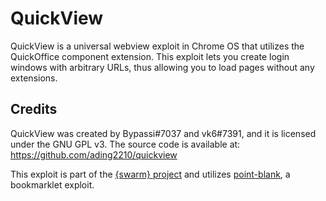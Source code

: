 # QuickView

QuickView is a universal webview exploit in Chrome OS that utilizes the QuickOffice component extension. This exploit lets you create login windows with arbitrary URLs, thus allowing you to load pages without any extensions.

## Credits

QuickView was created by Bypassi#7037 and vk6#7391, and it is licensed under the GNU GPL v3. The source code is available at: https://github.com/ading2210/quickview

This exploit is part of the [{swarm} project](https://github.com/swarm-team) and utilizes [point-blank](https://bolg.glitch.me/_/point-blank/), a bookmarklet exploit.